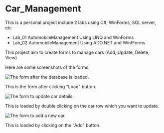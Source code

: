 # Car_Management
This is a personal project include 2 labs using C#, WinForms, SQL server, etc
- Lab_01 AutomobileManagement Using LINQ and WinForms
- Lab_02 AutomobileManagement Using ADO.NET and WinfForms

This project aim to create forms to manage cars (Add, Update, Delete, View)

Here are some screenshots of the forms:

![The form after the database is loaded.](/Car_management_screenshots/Load_form.jpeg "Load form")

This is the form after clicking "Load" button.

![The form to update car details.](/Car_management_screenshots/Update.jpeg "Update")

This is loaded by double clicking on the car row which you want to update.

![The form to add a new car.](/Car_management_screenshots/Add.jpeg "Add")

This is loaded by clicking on the "Add" button.
